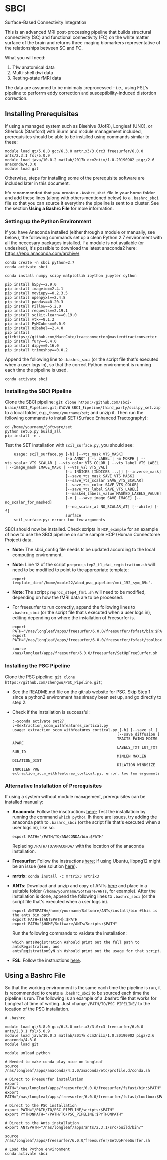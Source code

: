 # SBCI
Surface-Based Connectivity Integration

This is an advanced MRI post-processing pipeline that builds structural connectivity (SC) and functional connectivity (FC) on the white matter surface of the brain and returns three imaging biomarkers representative of the relationships between SC and FC.

What you will need:
1. T1w anatomical data
2. Multi-shell dwi data
3. Resting-state fMRI data

The data are assumed to be minimaly preprocessed - i.e., using FSL's pipeline to perforrm eddy correction and susceptibility-induced distortion correction.

## Installing Prerequisites

If using a managed system such as Bluehive (UofR), Longleaf (UNC), or Sherlock (Stanford) with Slurm and module management included, prerequisites should be able to be installed using commands similar to these:

```
module load qt/5.8.0 gcc/6.3.0 mrtrix3/3.0rc3 freesurfer/6.0.0 ants/2.3.1 fsl/5.0.9
module load java/10.0.2 matlab/2017b dcm2niix/1.0.20190902 pigz/2.6 anaconda/4.3.0
module load git
```

Otherwise, steps for installing some of the prerequisite software are included later in this document.

It's recommended that you create a `.bashrc_sbci` file in your home folder and add these lines (along with others mentioned below) to a `.bashrc_sbci` file so that you can source it everytime the pipeline is sent to a cluster. See the section **Using a Bashrc File** for more information.

### Setting up the Python Environment 

If you have Anaconda installed (either through a module or manually, see below), the following commands set up a clean Python 2.7 environment with all the neccesary packages installed. If a module is not available (or undesired), it's possible to download the latest anaconda2 here: https://repo.anaconda.com/archive/

```
conda create -n sbci python=2.7
conda activate sbci

conda install numpy scipy matplotlib ipython jupyter cython

pip install h5py==2.9.0
pip install imageio==2.4.1
pip install moviepy==0.2.3.5
pip install openpyxl==2.4.8
pip install pandas==0.20.3
pip install Pillow==5.2.0
pip install requests==2.19.1
pip install scikit-learn==0.19.0
pip install vtk==8.1.2
pip install PyMCubes==0.0.9
pip install nibabel==2.4.0
pip install git+https://github.com/MarcCote/tractconverter@master#tractconverter
pip install fury==0.4.0
pip install dipy==0.16.0
pip install trimeshpy==0.0.2
```

Append the following line to `.bashrc_sbci` (or the script file that's executed when a user logs in), so that the correct Python environment is running each time the pipeline is used.

```
conda activate sbci
```

### Installing the SBCI Pipeline

Clone the SBCI pipeline: `git clone https://github.com/sbci-brain/SBCI_Pipeline.git`; move `SBCI_Pipeline/third_party/scilpy_set.zip` to a local folder, e.g.,`/home/yourname/set`; and unzip it. Then run the following commands to install SET (Surface Enhanced Tractography):
	
```
cd /home/yourname/Software/set
python setup.py build_all
pip install -e .
```

Test the SET installation with `scil_surface.py`, you should see:
```
	usage: scil_surface.py [-h] [--vts_mask VTS_MASK]
	                       [-a ANNOT | -l LABEL | -m MORPH | --vts_scalar VTS_SCALAR | --vts_color VTS_COLOR | --vts_label VTS_LABEL | --image_mask IMAGE_MASK | --vts_val VTS_VAL]
	                       [-i INDICES [INDICES ...]] [--inverse_mask]
	                       [--save_vts_mask SAVE_VTS_MASK]
	                       [--save_vts_scalar SAVE_VTS_SCALAR]
	                       [--save_vts_color SAVE_VTS_COLOR]
	                       [--save_vts_label SAVE_VTS_LABEL]
	                       [--masked_labels_value MASKED_LABELS_VALUE]
	                       [-v | --save_image SAVE_IMAGE] [--no_scalar_for_masked]
	                       [--no_scalar_at NO_SCALAR_AT] [--white] [-f]
	                       surface
	scil_surface.py: error: too few arguments
```

SBCI should now be installed. Check scripts in `HCP_example` for an example of how to use the SBCI pipeline on some sample HCP (Human Connectome Project) data. 
- **Note:** The sbci_config file needs to be updated according to the local computing environment.
- **Note**: Line 12 of the script `preproc_step2_t1_dwi_registration.sh` will need to be modified to point to the appropriate template: 
	```
	export template_dir="/home/mcole22/abcd_psc_pipeline/mni_152_sym_09c".
	```
- **Note**: The script `preproc_step4_fmri.sh` will need to be modified, depending on how the fMRI data are to be processed.
- For freesurfer to run correctly, append the following lines to `.bashrc_sbci` (or the script file that's executed when a user logs in), editing depending on where the installation of Freesurfer is.

	``` 
	export PATH="/nas/longleaf/apps/freesurfer/6.0.0/freesurfer/fsfast/bin:$PATH"
	export PATH="/nas/longleaf/apps/freesurfer/6.0.0/freesurfer/fsfast/toolbox:$PATH"

	source /nas/longleaf/apps/freesurfer/6.0.0/freesurfer/SetUpFreeSurfer.sh
	```

### Installing the PSC Pipeline

Clone the PSC pipeline: `git clone https://github.com/zhengwu/PSC_Pipeline.git`;
 - See the README.md file on the github website for PSC. Skip Step 1 since a python2 environment has already been set up, and go directly to step 2.
 - Check if the installation is successful: 

	 ```
 	:~$conda activate set27
 	:~$extraction_sccm_withfeatures_cortical.py 
 	usage: extraction_sccm_withfeatures_cortical.py [-h] [--save_sl ]
 	                                                [--save_diffusion ]
 	                                                TRACTS FAIMG MDIMG APARC
 	                                                LABELS_TXT LUT_TXT SUB_ID
 	                                                MINLEN MAXLEN DILATION_DIST
 	                                                DILATION_WINDSIZE INROILEN PRE
 	extraction_sccm_withfeatures_cortical.py: error: too few arguments
	 ```
 
### Alternative Installation of Prerequisites

If using a system without module management, prerequisites can be installed manually:

- **Anaconda**: Follow the insctructions [here](https://docs.anaconda.com/anaconda/install/linux/); Test the installatioin by running the command `which python`. Ih there are issues, try adding the anaconda path to `.bashrc_sbci` (or the script file that's executed when a user logs in), like so.

	```
	export PATH="/PATH/TO/ANACONDA/bin:$PATH"
	```
	Replacing `/PATH/TO/ANACONDA/` with the location of the anaconda installation.

- **Freesurfer**: Follow the instructions [here](https://surfer.nmr.mgh.harvard.edu/fswiki/rel6downloads); if using Ubuntu, libpng12 might be an issue (see solution [here](https://www.linuxuprising.com/2018/05/fix-libpng12-0-missing-in-ubuntu-1804.html)). 

- **mrtrix**: `conda install -c mrtrix3 mrtrix3`

- **ANTs**: Download and unzip and copy of ANTs [here](http://stnava.github.io/ANTs/) and place in a suitable folder (`/home/yourname/Software/ANTs`, for example). After the installation is done, append the following lines to `.bashrc_sbci` (or the script file that's executed when a user logs in).
	    
	```
	export ANTSPATH=/home/yourname/Software/ANTs/install/bin #this is the ants bin path
	export PATH=${ANTSPATH}:$PATH
	export PATH="$HOME/Software/ANTs/Scripts:$PATH"
	```
	Run the following commands to validate the installation: 
	```
	which antsRegistration #should print out the full path to antsRegistration, and
	antsRegistrationSyN.sh #should print out the usage for that script.
	```
- **FSL**: Follow the instructions [here](https://fsl.fmrib.ox.ac.uk/fsl/fslwiki/FslInstallation/).

## Using a Bashrc File

So that the working environment is the same each time the pipeline is run, it is recommended to create a `.bashrc_sbci` to be sourced each time the pipeline is run. The following is an example of a .bashrc file that works for Longleaf at time of writing. Just change `/PATH/TO/PSC_PIPELINE/` to the location of the PSC installation.

```
# .bashrc

module load qt/5.8.0 gcc/6.3.0 mrtrix3/3.0rc3 freesurfer/6.0.0 ants/2.3.1 fsl/5.0.9
module load java/10.0.2 matlab/2017b dcm2niix/1.0.20190902 pigz/2.6 anaconda/4.3.0
module load git

module unload python

# Needed to make conda play nice on longleaf
source /nas/longleaf/apps/anaconda/4.3.0/anaconda/etc/profile.d/conda.sh

# Direct to Freesurfer installation
export PATH="/nas/longleaf/apps/freesurfer/6.0.0/freesurfer/fsfast/bin:$PATH"
export PATH="/nas/longleaf/apps/freesurfer/6.0.0/freesurfer/fsfast/toolbox:$PATH"

# Direct to the PSC installation
export PATH="/PATH/TO/PSC_PIPELINE/scripts:$PATH"
export PYTHONPATH="/PATH/TO/PSC_PIPELINE:$PYTHONPATH"

# Direct to the Ants installation
export ANTSPATH="/nas/longleaf/apps/ants/2.3.1/src/build/bin/"

source /nas/longleaf/apps/freesurfer/6.0.0/freesurfer/SetUpFreeSurfer.sh

# Load the Python environment
conda activate sbci
```
